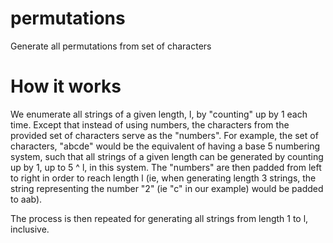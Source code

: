# permutations
Generate all permutations from set of characters
# How it works
We enumerate all strings of a given length, l, by "counting" up by 1 each time. Except that instead of using numbers, the characters from the provided set of characters serve as the "numbers". For example, the set of characters, "abcde" would be the equivalent of having a base 5 numbering system, such that all strings of a given length can be generated by counting up by 1, up to 5 ^ l, in this system. The "numbers" are then padded from left to right in order to reach length l (ie, when generating length 3 strings, the string representing the number  "2" (ie "c" in our example) would be padded to aab).

The process is then repeated for generating all strings from length 1 to l, inclusive.

